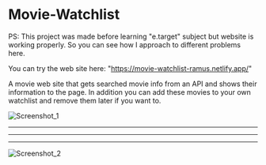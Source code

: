 # Movie-Watchlist
PS: This project was made before learning "e.target" subject but website is working properly. So you can see how I approach to different problems here.

You can try the web site here: "https://movie-watchlist-ramus.netlify.app/"

A movie web site that gets searched movie info from an API and shows their information to the page.
In addition you can add these movies to your own watchlist and remove them later if you want to.


![Screenshot_1](https://user-images.githubusercontent.com/20369443/194783710-e812c8b5-1b77-4e14-9611-38f524002585.jpg)

*********************************************************************************************************************************
*********************************************************************************************************************************
*********************************************************************************************************************************

![Screenshot_2](https://user-images.githubusercontent.com/20369443/194783709-1d6c484d-84fb-4cc5-91da-2bb85760dc82.jpg)
